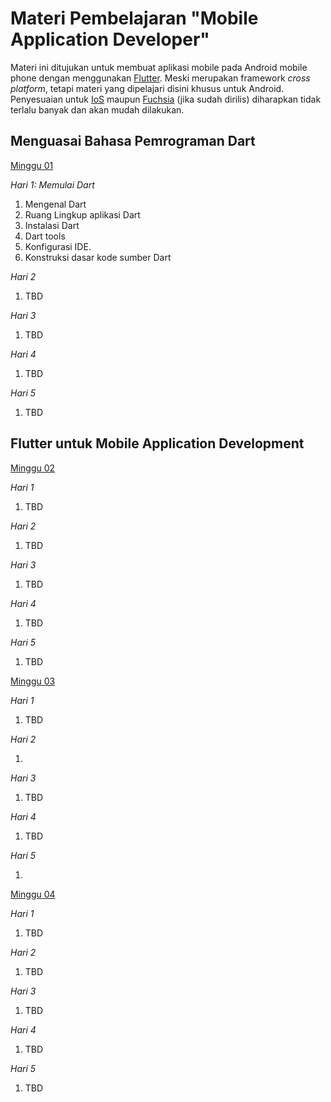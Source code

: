 # Materi Pembelajaran "Mobile Application Developer"

Materi ini ditujukan untuk membuat aplikasi mobile pada Android mobile phone dengan menggunakan
[Flutter](https://flutter.dev). Meski merupakan framework *cross platform*, tetapi materi yang
dipelajari disini khusus untuk Android. Penyesuaian untuk [IoS](https://www.apple.com/id/ios/) maupun
[Fuchsia](https://fuchsia.dev/) (jika sudah dirilis) diharapkan tidak terlalu banyak dan akan mudah
dilakukan.

## Menguasai Bahasa Pemrograman Dart

[Minggu 01](isi/01.md)

*Hari 1: Memulai Dart*

1. Mengenal Dart
2. Ruang Lingkup aplikasi Dart
3. Instalasi Dart
4. Dart tools
5. Konfigurasi IDE.
6. Konstruksi dasar kode sumber Dart

*Hari 2*

1. TBD

*Hari 3*

1. TBD

*Hari 4*

1. TBD

*Hari 5*

1. TBD

## Flutter untuk Mobile Application Development

[Minggu 02](isi/02.md)

*Hari 1*

1. TBD

*Hari 2*

1. TBD

*Hari 3*

1. TBD

*Hari 4*

1. TBD

*Hari 5*

1. TBD

[Minggu 03](isi/03.md)

*Hari 1*

1. TBD

*Hari 2*

1. 

*Hari 3*

1. TBD

*Hari 4*

1. TBD

*Hari 5*

1. 

[Minggu 04](isi/04.md)

*Hari 1* 

1. TBD

*Hari 2*

1. TBD

*Hari 3*

1. TBD

*Hari 4* 

1. TBD

*Hari 5*

1. TBD

